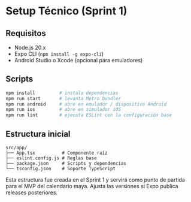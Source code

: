 # Setup Técnico (Sprint 1)

## Requisitos
- Node.js 20.x
- Expo CLI (`npm install -g expo-cli`)
- Android Studio o Xcode (opcional para emuladores)

## Scripts
```bash
npm install         # instala dependencias
npm run start       # levanta Metro bundler
npm run android     # abre en emulador / dispositivo Android
npm run ios         # abre en simulador iOS
npm run lint        # ejecuta ESLint con la configuración base
```

## Estructura inicial
```
src/app/
├── App.tsx          # Componente raíz
├── eslint.config.js # Reglas base
├── package.json     # Scripts y dependencias
└── tsconfig.json    # Soporte TypeScript
```

Esta estructura fue creada en el Sprint 1 y servirá como punto de partida para el MVP del calendario maya. Ajusta las versiones si Expo publica releases posteriores.
